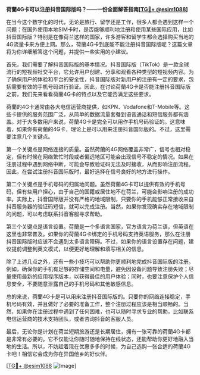 **荷蘭4G卡可以注册抖音国际版吗？——一份全面解答指南[[TG💪+ @esim1088](https://t.me/s/esim1088)]**

在当今这个数字化的时代，无论是旅行、留学还是工作，很多人都会遇到这样一个问题：在国外使用本地SIM卡时，是否能够顺利地注册和使用某些国际应用，比如抖音国际版？特别是在像荷兰这样的国家，许多游客和留学生都会选择购买当地的4G流量卡来方便上网。那么，荷蘭4G卡到底能不能注册抖音国际版呢？这篇文章将为你详细解答这个问题，并提供一些实用的小建议。

首先，我们需要了解抖音国际版的基本情况。抖音国际版（TikTok）是一款全球流行的短视频社交平台，它允许用户创建、分享和观看各种类型的短视频内容。为了确保用户的体验和平台的安全性，抖音国际版对新用户的注册有一定的要求，包括需要有效的手机号码进行验证。因此，在讨论荷蘭4G卡是否能注册抖音国际版之前，我们先来看看荷蘭4G卡的特点以及它能否满足这些要求。

荷蘭的4G卡通常由各大电信运营商提供，如KPN、Vodafone和T-Mobile等。这些卡提供的服务范围广泛，从简单的数据流量套餐到语音通话和短信服务都有涵盖。对于大多数用户来说，荷蘭4G卡是完全可以用作手机号码验证的。这意味着，如果你有荷蘭的4G卡，理论上是可以用来注册抖音国际版的。不过，这里需要注意几个关键点。

第一个关键点是网络连接的质量。虽然荷蘭的4G网络覆盖非常广，信号也相对稳定，但有时候在网络繁忙时段或者偏远地区可能会出现信号不稳定的情况。如果在注册过程中遇到网络中断，可能会导致验证码无法及时接收，从而影响注册流程。因此，在尝试注册抖音国际版时，最好选择在信号良好的地方进行操作。

第二个关键点是手机号码的归属地问题。虽然荷蘭4G卡可以提供有效的手机号码，但有些用户担心，由于自己的国籍或居住地不在荷兰，可能会影响注册的成功率。实际上，抖音国际版并没有严格的地域限制，只要你的手机能够正常接收来自抖音服务器的验证码短信，就可以完成注册。当然，如果你发现确实存在地域限制的问题，可以考虑联系抖音客服寻求帮助。

第三个关键点是语言设置。荷蘭是一个多语言国家，官方语言为荷兰语，但英语在这里也非常普及。如果你的荷蘭4G卡绑定的手机号码支持英语服务，那么在注册抖音国际版时应该不会遇到太多语言障碍。不过，如果你的语言设置存在问题，建议提前调整到英文模式，以便更好地理解和填写相关的信息。

除了上述几点之外，还有一些小技巧可以帮助你更顺利地完成抖音国际版的注册。例如，确保你的手机有足够的存储空间和电量，避免因设备问题导致注册失败；尽量使用最新的应用程序版本，以获得最佳的用户体验；同时，也要注意保护个人信息安全，不要随意泄露自己的手机号码和其他敏感信息。

总的来说，荷蘭4G卡是可以用来注册抖音国际版的。只要你的网络连接稳定，手机号码有效，并且做好了必要的准备工作，整个注册过程应该是相当顺畅的。当然，如果你在注册过程中遇到了任何困难，也可以随时寻求专业的帮助，比如联系电信运营商的技术支持团队，或者咨询抖音的客服人员。

最后，无论你是计划在荷兰短期旅游还是长期居住，拥有一张可靠的荷蘭4G卡都是非常有必要的。它不仅能让你随时随地保持在线状态，还能帮助你更好地融入当地的生活。所以，不妨趁着现在优惠多多的时候，为自己选购一张合适的荷蘭4G卡吧！相信它会成为你在异国他乡的好伙伴。

[[TG💪+ @esim1088](https://t.me/s/esim1088) ![Image](https://i.postimg.cc/4NQfJmqS/Snipaste-2025-05-13-00-14-12.png)]